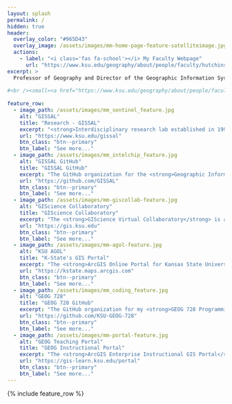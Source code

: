 ```yaml
---
layout: splash
permalink: /
hidden: true
header:
  overlay_color: "#965D43"
  overlay_image: /assets/images/mm-home-page-feature-satelliteimage.jpg
  actions:
    - label: "<i class='fas fa-school'></i> My Faculty Webpage"
      url: "https://www.ksu.edu/geography/about/people/faculty/hutchinson.html"
excerpt: >
  Professor of Geography and Director of the Geographic Information Systems Spatial Analysis Laboratory (GISSAL) at Kansas State University.
  
#<br /><small><a href="https://www.ksu.edu/geography/about/people/faculty/hutchinson.html">Visit my K-State faculty website</a></small>
  
feature_row:
  - image_path: /assets/images/mm_sentinel_feature.jpg
    alt: "GISSAL"
    title: "Research - GISSAL"
    excerpt: "<strong>Interdisciplinary research lab established in 1991</strong> for spatiotemporal analytics, custom geoprocessing tool programming, GIS service development, and Web-based map design."
    url: "https://www.ksu.edu/gissal"
    btn_class: "btn--primary"
    btn_label: "See more..."
  - image_path: /assets/images/mm_intelchip_feature.jpg
    alt: "GISSAL GitHub"
    title: "GISSAL GitHub"
    excerpt: "The GitHub organization for the <strong>Geographic Information Systems Spatial Analysis Laboratory (GISSAL)</strong> with repositories of current and past research."
    url: "https://github.com/GISSAL"
    btn_class: "btn--primary"
    btn_label: "See more..."
  - image_path: /assets/images/mm-giscollab-feature.jpg
    alt: "GIScience Collaboratory"
    title: "GIScience Collaboratory"
    excerpt: "The <strong>GIScience Virtual Collaboratory</strong> is a central location to find geospatial resources at <strong>Kansas State University</strong> and serves as our <strong>UCGIS</strong> membership portolio."
    url: "https://gis.ksu.edu"
    btn_class: "btn--primary"
    btn_label: "See more..."    
  - image_path: /assets/images/mm-agol-feature.jpg
    alt: "KSU AGOL"
    title: "K-State's GIS Portal"
    excerpt: "The <strong>ArcGIS Online Portal for Kansas State University</strong>.  User's may sign in using their K-State eID and password which activates a portal account and ArcGIS Pro license."
    url: "https://kstate.maps.arcgis.com"
    btn_class: "btn--primary"
    btn_label: "See more..."
  - image_path: /assets/images/mm_coding_feature.jpg
    alt: "GEOG 728"
    title: "GEOG 728 GitHub"
    excerpt: "The GitHub organization for my <strong>GEOG 728 Programming for Geographic Analysis</strong> course for undergraduates and graduate students at Kansas State University."
    url: "https://github.com/KSU-GEOG-728"
    btn_class: "btn--primary"
    btn_label: "See more..."
  - image_path: /assets/images/mm-portal-feature.jpg
    alt: "GEOG Teaching Portal"
    title: "GEOG Instructional Portal"
    excerpt: "The <strong>ArcGIS Enterprise Instructional GIS Portal</strong> for the <strong>Department of Geography and Geospatial Sciences</strong> (for use only by students enrolled in department courses)."
    url: "https://gis-learn.ksu.edu/portal"
    btn_class: "btn--primary"
    btn_label: "See more..."
---
```


{% include feature_row %}
